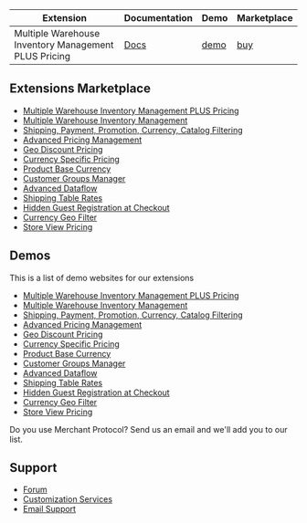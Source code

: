 
Extension | Documentation | Demo | Marketplace
----- | ----- |  ----- |  -----
Multiple Warehouse Inventory Management PLUS Pricing | [Docs](https://merchantprotocol.com/documentation/Multiple_Warehouse_Plus) | [demo](http://demo.merchantprotocol.com/M1-warehouse-plus/) | [buy](https://merchantprotocol.com/store/magento-extensions/magento-v1-0/multi-warehouse-plus.html)


## Extensions Marketplace

* [Multiple Warehouse Inventory Management PLUS Pricing](https://merchantprotocol.com/store/magento-extensions/magento-v1-0/multi-warehouse-plus.html)
* [Multiple Warehouse Inventory Management](https://merchantprotocol.com/store/magento-extensions/magento-v1-0/multi-warehouse.html)
* [Shipping, Payment, Promotion, Currency, Catalog Filtering](https://merchantprotocol.com/store/magento-extensions/magento-v1-0/zones-manager.html)
* [Advanced Pricing Management](https://merchantprotocol.com/store/magento-extensions/magento-v1-0/advanced-pricing.html)
* [Geo Discount Pricing](https://merchantprotocol.com/store/magento-extensions/magento-v1-0/zone-pricing.html)
* [Currency Specific Pricing](https://merchantprotocol.com/store/magento-extensions/magento-v1-0/currency-pricing.html)
* [Product Base Currency](https://merchantprotocol.com/store/magento-extensions/magento-v1-0/product-base-currency.html)
* [Customer Groups Manager](https://merchantprotocol.com/store/magento-extensions/magento-v1-0/customer-groups-manager.html)
* [Advanced Dataflow](https://merchantprotocol.com/store/magento-extensions/magento-v1-0/advanced-dataflow.html)
* [Shipping Table Rates ](https://merchantprotocol.com/store/magento-extensions/magento-v1-0/shipping-table-rates.html)
* [Hidden Guest Registration at Checkout](https://merchantprotocol.com/store/magento-extensions/magento-v1-0/hidden-guest-registration-at-checkout.html)
* [Currency Geo Filter](https://merchantprotocol.com/store/magento-extensions/magento-v1-0/currency-geo-filter.html)
* [Store View Pricing](https://merchantprotocol.com/store/magento-extensions/magento-v1-0/store-view-pricing.html)


## Demos

This is a list of demo websites for our extensions

* [Multiple Warehouse Inventory Management PLUS Pricing](http://demo.merchantprotocol.com/M1-warehouse-plus/)
* [Multiple Warehouse Inventory Management](http://demo.merchantprotocol.com/M1-warehouse)
* [Shipping, Payment, Promotion, Currency, Catalog Filtering](http://demo.merchantprotocol.com/M1-zone/)
* [Advanced Pricing Management](http://demo.merchantprotocol.com/M1-advanced-pricing)
* [Geo Discount Pricing](http://demo.merchantprotocol.com/M1-zone-pricing)
* [Currency Specific Pricing](http://demo.merchantprotocol.com/M1-currency-pricing)
* [Product Base Currency](http://demo.merchantprotocol.com/M1-product-base-currency/)
* [Customer Groups Manager](http://demo.merchantprotocol.com/M1-customer-group/)
* [Advanced Dataflow](http://demo.merchantprotocol.com/M1-advanced-data-flow)
* [Shipping Table Rates](http://demo.merchantprotocol.com/M1-shipping-table-rate)
* [Hidden Guest Registration at Checkout](http://demo.merchantprotocol.com/M1-guest-registration)
* [Currency Geo Filter](http://demo.merchantprotocol.com/M1-currency-geo-filter)
* [Store View Pricing](http://demo.merchantprotocol.com/M1-store-pricing)

Do you use Merchant Protocol? Send us an email and we'll add you to our list.


## Support

* [Forum](https://merchantprotocol.com/forums/)
* [Customization Services](https://merchantprotocol.com/get-a-software-development-quote/)
* [Email Support](mailto:info@merchantprotocol.com)


